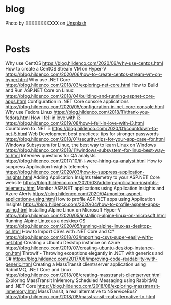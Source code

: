 # blog

<div class="code"></div>
<div class="tip"></div>
<div class="warning"></div>
<div class="subheader"></div>

<div class="subheader">Photo by XXXXXXXXXXX on <a href="https://unsplash.com/photos/XXXXXXXXXXX">Unsplash</a><br /><br /></div>


# Posts

Why use CentOS https://blog.hildenco.com/2020/06/why-use-centos.html
How to create a CentOS Stream VM on Hyper-V https://blog.hildenco.com/2020/06/how-to-create-centos-stream-vm-on-hyper.html
Why use .NET Core https://blog.hildenco.com/2018/03/exploring-net-core.html
How to Build and Run ASP.NET Core on Linux https://blog.hildenco.com/2018/04/building-and-running-aspnet-core-apps.html
Configuration in .NET Core console applications https://blog.hildenco.com/2020/05/configuration-in-net-core-console.html
Why use Fedora Linux https://blog.hildenco.com/2018/11/thank-you-fedora.html
How I fell in love with i3 https://blog.hildenco.com/2019/08/how-i-fell-in-love-with-i3.html
Countdown to .NET 5 https://blog.hildenco.com/2020/01/countdown-to-net-5.html
Web Development best practices: tips for stronger passwords https://blog.hildenco.com/2018/01/security-tips-for-your-app-case-for.html
Windows Subsystem for Linux, the best way to learn Linux on Windows https://blog.hildenco.com/2018/11/windows-subsystem-for-linux-best-way-to.html
Interview questions for QA analysts https://blog.hildenco.com/2017/10/if-i-were-hiring-qa-analyst.html
How to suppress Application Insights telemetry https://blog.hildenco.com/2020/03/how-to-suppress-application-insights.html
Adding Application Insights telemetry to your ASP.NET Core website https://blog.hildenco.com/2020/03/adding-application-insights-telemetry.html
Monitor ASP.NET applications using Application Insights and Azure Alerts https://blog.hildenco.com/2020/04/monitor-aspnet-applications-using.html
How to profile ASP.NET apps using Application Insights https://blog.hildenco.com/2020/04/how-to-profile-aspnet-apps-using.html
Installing Alpine Linux on Microsoft Hyper-V https://blog.hildenco.com/2020/05/installing-alpine-linux-on-microsoft.html
Running Alpine Linux as a desktop OS https://blog.hildenco.com/2020/05/running-alpine-linux-as-desktop-os.html
How to Import CSVs with .NET Core and C# https://blog.hildenco.com/2018/03/importing-csvs-super-easily-with-net.html
Creating a Ubuntu Desktop instance on Azure https://blog.hildenco.com/2019/07/creating-ubuntu-desktop-instance-on.html
ThrowIf - Throwing exceptions elegantly in .NET with generics and C# https://blog.hildenco.com/2017/08/improving-code-readability-with-generic.html
Creating a MassTransit client/server application using RabbitMQ, .NET Core and Linux https://blog.hildenco.com/2018/08/creating-masstransit-clientserver.html
Exploring MassTransit InMemory Scheduled Messaging using RabbitMQ and .NET Core https://blog.hildenco.com/2018/08/exploring-masstransit-inmemory.html
MassTransit, a real alternative to NServiceBus? https://blog.hildenco.com/2018/08/masstransit-real-alternative-to.html